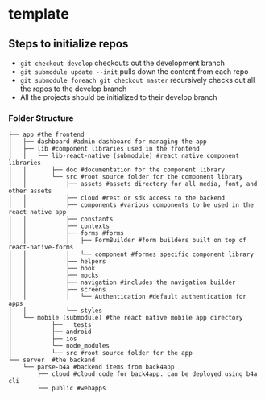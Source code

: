 # template

## Steps to initialize repos
* `git checkout develop`
checkouts out the development branch
* `git submodule update --init`
pulls down the content from each repo
* `git submodule foreach git checkout master`
recursively checks out all the repos to the develop branch
* All the projects should be initialized to their develop branch

### Folder Structure
```
├── app #the frontend
│   ├── dashboard #admin dashboard for managing the app
│   ├── lib #component libraries used in the frontend
│   │   └── lib-react-native (submodule) #react native component libraries
│   │       ├── doc #documentation for the component library
│   │       └── src #root source folder for the component library
│   │           ├── assets #assets directory for all media, font, and other assets 
│   │           ├── cloud #rest or sdk access to the backend
│   │           ├── components #various components to be used in the react native app
│   │           ├── constants
│   │           ├── contexts
│   │           ├── forms #forms
│   │           │   ├── FormBuilder #form builders built on top of react-native-forms
│   │           │   └── component #formes specific component library
│   │           ├── helpers
│   │           ├── hook
│   │           ├── mocks
│   │           ├── navigation #includes the navigation builder
│   │           ├── screens
│   │           │   └── Authentication #default authentication for apps
│   │           └── styles
│   └── mobile (submodule) #the react native mobile app directory
│           ├── __tests__
│           ├── android
│           ├── ios
│           └── node_modules
│           └── src #root source folder for the app
└── server  #the backend
    └── parse-b4a #backend items from back4app
        ├── cloud #cloud code for back4app. can be deployed using b4a cli
        └── public #webapps 
```